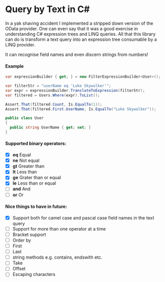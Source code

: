 # Query by Text in C#

In a yak shaving accident I implemented a stripped down version of the OData provider. One can even say that it was a good exercise in understanding C# expression trees and LINQ queries.
All that this library can do is transform a text query into an expression tree consumable by a LINQ provider.

It can recognise field names and even discern strings from numbers!

#### Example

```cs
var expressionBuilder { get; } = new FilterExpressionBuilder<User>();

var filterStr = "userName eq 'Luke Skywalker'";
var expr = expressionBuilder.TranslateToExpression(filterStr);
var filtered = Users.Where(expr).ToList();

Assert.That(filtered.Count, Is.EqualTo(1));
Assert.That(filtered.First.UserName, Is.EqualTo("Luke Skywalker"));
```

```cs
public class User
{
  public string UserName { get; set; }
}
```

#### Supported binary operators:
- [x] **eq** Equal
- [x] **ne** Not equal 
- [x] **gt** Greater than 
- [x] **lt** Less than 
- [x] **ge** Grater than or equal 
- [x] **le** Less than or equal 
- [ ] **and** And 
- [ ] **or** Or 

#### Nice things to have in future:
- [x] Support both for camel case and pascal case field names in the text query
- [ ] Support for more than one operator at a time
- [ ] Bracket support
- [ ] Order by
- [ ] First
- [ ] Last
- [ ] string methods e.g. contains, endswith etc.
- [ ] Take
- [ ] Offset
- [ ] Escaping characters
